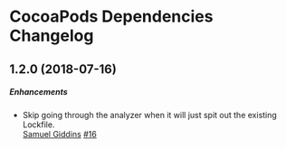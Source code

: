 # CocoaPods Dependencies Changelog

## 1.2.0 (2018-07-16)

##### Enhancements

* Skip going through the analyzer when it will just spit out the existing Lockfile.  
  [Samuel Giddins](https://github.com/segiddins)
  [#16](https://github.com/segiddins/cocoapods-dependencies/issues/16)
